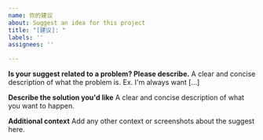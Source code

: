 ```yaml
---
name: 你的建议
about: Suggest an idea for this project
title: "[建议]: "
labels: ''
assignees: ''

---
```


**Is your suggest related to a problem? Please describe.**
A clear and concise description of what the problem is. Ex. I'm always want [...]

**Describe the solution you'd like**
A clear and concise description of what you want to happen.

**Additional context**
Add any other context or screenshots about the suggest here.

